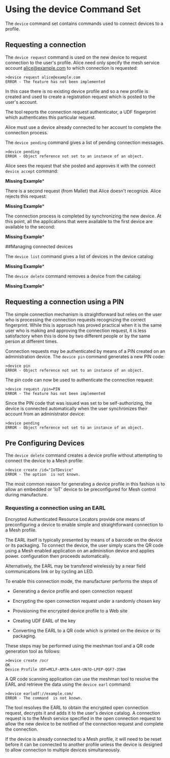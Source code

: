 
# Using the device Command Set

The `device` command set contains commands used to connect devices to a 
profile.

## Requesting a connection

The `device request` command is used on the new device 
to request connection to the user's profile. Alice need only specify 
the mesh service account alice@example.com to which connection is requested:


````
>device request alice@example.com
ERROR - The feature has not been implemented
````

In this case there is no existing device profile and so a new profile is
created and used to create a registration request which is posted to the user's 
account.

The tool reports the connection request authenticator, a UDF fingerprint which
authenticates this particular request.

Alice must use a device already connected to her account to
complete the connection process.

The `device pending` command gives a list of pending connection
messages.


````
>device pending
ERROR - Object reference not set to an instance of an object.
````

Alice sees the request that she posted and approves it with the connect
`device accept` command:

**Missing Example***

There is a second request (from Mallet) that Alice doesn't recognize. Alice rejects this
request:

**Missing Example***

The connection process is completed by synchronizing the new device. At this point,
all the applications that were available to the first device are available to the
second:

**Missing Example***

##Managing connected devices

The `device list` command gives a list of devices in the device 
catalog:

**Missing Example***

The `device delete` command removes a device from the catalog:

**Missing Example***


## Requesting a connection using a PIN

The simple connection mechanism is straightforward but relies on the user who is
processing the connection requests recognizing the correct fingerprint. While this
is approach has proved practical when it is the same user who is making and 
approving the connection request, it is less satisfactory when this is done
by two different people or by the same person at different times.

Connection requests may be authenticated by means of a PIN created on an 
administration device. The `device pin` command generates
a new PIN code:


````
>device pin
ERROR - Object reference not set to an instance of an object.
````

The pin code can now be used to authenticate the connection request:


````
>device request /pin=PIN
ERROR - The feature has not been implemented
````

Since the PIN code that was issued was set to be self-authorizing, the device
is connected automatically when the user synchronizes their account from an 
administrator device:


````
>device pending
ERROR - Object reference not set to an instance of an object.
````


## Pre Configuring Devices

The `device delete` command creates a device profile without attempting
to connect the device to a Mesh profile:


````
>device create /id="IoTDevice"
ERROR - The option  is not known.
````

The most common reason for generating a device profile in this fashion is to allow
an embedded or 'IoT' device to be preconfigured for Mesh control during manufacture.


### Requesting a connection using an EARL

Encrypted Authenticated Resource Locators provide one means of preconfiguring
a device to enable simple and straightforward connection to a Mesh profile.

The EARL itself is typically presented by means of a barcode on the device
or its packaging. To connect the device, the user simply scans the QR code using
a Mesh enabled application on an administion device and applies power.
configuration then proceeds automatically.

Alternatively, the EARL may be transfered wirelessly by a near field 
communications link or by cycling an LED.



To enable this connection mode, the manufacturer performs the steps of

* Generating a device profile and open connection request

* Encrypting the open connection request under a randomly chosen key

* Provisioning the encrypted device profile to a Web site

* Creating UDF EARL of the key

* Converting the EARL to a QR code which is printed on the device or its packaging.

These steps may be performed using the meshman tool and a QR code generation tool as follows:


````
>device create /ocr
OK
Device Profile UDF=MCLF-AM7A-LAV4-UN7O-LPEP-QGF7-3SW4
````

A QR code scanning application can use the meshman tool to resolve the EARL and retrieve
the data using the `device earl` command:


````
>device earludf://example.com/
ERROR - The command  is not known.
````

The tool resolves the EARL to obtain the encrypted open connection request,
decrypts it and adds it to the user's device catalog. A connection request is
to the Mesh service specified in the open connection request to allow the 
new device to be notified of the connection request and complete the connection.

If the device is already connected to a Mesh profile, it will need to be reset 
before it can be connected to another profile unless the device is designed
to allow connection to multiple devices simultaneously.



